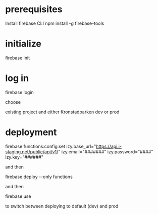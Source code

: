 # prerequisites

Install firebase CLI
npm install -g firebase-tools

# initialize

firebase init

# log in

firebase login

choose

existing project and either Kronstadparken dev or prod

# deployment

firebase functions:config:set izy.base_url="https://api.i-staging.net/public/api/v1/" izy.email="#######" izy.password="####" izy.key="######"

and then

firebase deploy --only functions

and then

firebase use

to switch between deploying to default (dev) and prod
